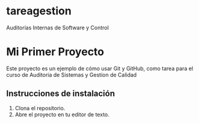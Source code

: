 # tareagestion
Auditorías Internas de Software y Control
# Mi Primer Proyecto
Este proyecto es un ejemplo de cómo usar Git y GitHub, como tarea para el curso de Auditoria de Sistemas y Gestion de Calidad
## Instrucciones de instalación
1. Clona el repositorio.
2. Abre el proyecto en tu editor de texto.